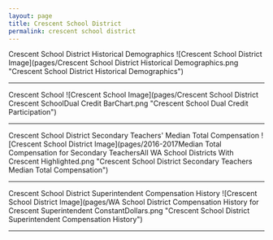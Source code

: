 ```yaml
---
layout: page
title: Crescent School District
permalink: crescent school district
---
```



Crescent School District Historical Demographics
![Crescent School District Image](pages/Crescent School District Historical Demographics.png "Crescent School District Historical Demographics")

___

Crescent School
![Crescent School Image](pages/Crescent School District Crescent SchoolDual Credit BarChart.png "Crescent School Dual Credit Participation")

___

Crescent School District Secondary Teachers' Median Total Compensation
![Crescent School District Image](pages/2016-2017Median Total Compensation for Secondary TeachersAll WA School Districts With Crescent Highlighted.png "Crescent School District Secondary Teachers Median Total Compensation")

___

Crescent School District Superintendent Compensation History
![Crescent School District Image](pages/WA School District Compensation History for Crescent Superintendent ConstantDollars.png "Crescent School District Superintendent Compensation History")

___


